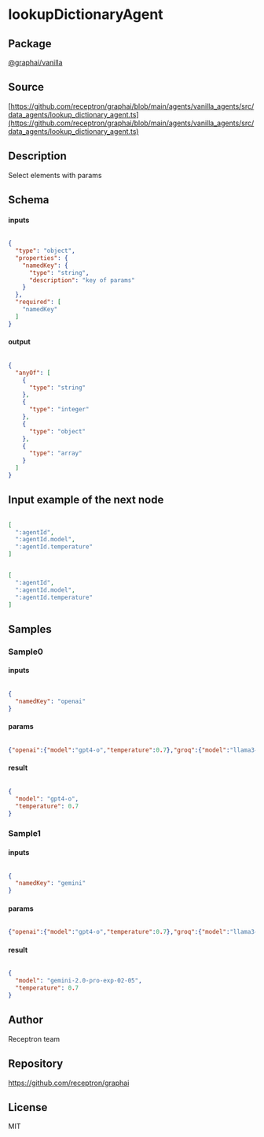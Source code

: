 # lookupDictionaryAgent

## Package
[@graphai/vanilla](https://www.npmjs.com/package/@graphai/vanilla)
## Source
[https://github.com/receptron/graphai/blob/main/agents/vanilla_agents/src/data_agents/lookup_dictionary_agent.ts](https://github.com/receptron/graphai/blob/main/agents/vanilla_agents/src/data_agents/lookup_dictionary_agent.ts)

## Description

Select elements with params

## Schema

#### inputs

```json

{
  "type": "object",
  "properties": {
    "namedKey": {
      "type": "string",
      "description": "key of params"
    }
  },
  "required": [
    "namedKey"
  ]
}

```

#### output

```json

{
  "anyOf": [
    {
      "type": "string"
    },
    {
      "type": "integer"
    },
    {
      "type": "object"
    },
    {
      "type": "array"
    }
  ]
}

```

## Input example of the next node

```json

[
  ":agentId",
  ":agentId.model",
  ":agentId.temperature"
]

```
```json

[
  ":agentId",
  ":agentId.model",
  ":agentId.temperature"
]

```

## Samples

### Sample0

#### inputs

```json

{
  "namedKey": "openai"
}

```

#### params

```json

{"openai":{"model":"gpt4-o","temperature":0.7},"groq":{"model":"llama3-8b-8192","temperature":0.6},"gemini":{"model":"gemini-2.0-pro-exp-02-05","temperature":0.7}}

```

#### result

```json

{
  "model": "gpt4-o",
  "temperature": 0.7
}

```
### Sample1

#### inputs

```json

{
  "namedKey": "gemini"
}

```

#### params

```json

{"openai":{"model":"gpt4-o","temperature":0.7},"groq":{"model":"llama3-8b-8192","temperature":0.6},"gemini":{"model":"gemini-2.0-pro-exp-02-05","temperature":0.7}}

```

#### result

```json

{
  "model": "gemini-2.0-pro-exp-02-05",
  "temperature": 0.7
}

```

## Author

Receptron team

## Repository

https://github.com/receptron/graphai

## License

MIT

